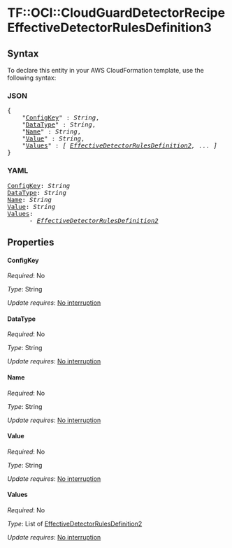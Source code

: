 # TF::OCI::CloudGuardDetectorRecipe EffectiveDetectorRulesDefinition3

## Syntax

To declare this entity in your AWS CloudFormation template, use the following syntax:

### JSON

<pre>
{
    "<a href="#configkey" title="ConfigKey">ConfigKey</a>" : <i>String</i>,
    "<a href="#datatype" title="DataType">DataType</a>" : <i>String</i>,
    "<a href="#name" title="Name">Name</a>" : <i>String</i>,
    "<a href="#value" title="Value">Value</a>" : <i>String</i>,
    "<a href="#values" title="Values">Values</a>" : <i>[ <a href="effectivedetectorrulesdefinition2.md">EffectiveDetectorRulesDefinition2</a>, ... ]</i>
}
</pre>

### YAML

<pre>
<a href="#configkey" title="ConfigKey">ConfigKey</a>: <i>String</i>
<a href="#datatype" title="DataType">DataType</a>: <i>String</i>
<a href="#name" title="Name">Name</a>: <i>String</i>
<a href="#value" title="Value">Value</a>: <i>String</i>
<a href="#values" title="Values">Values</a>: <i>
      - <a href="effectivedetectorrulesdefinition2.md">EffectiveDetectorRulesDefinition2</a></i>
</pre>

## Properties

#### ConfigKey

_Required_: No

_Type_: String

_Update requires_: [No interruption](https://docs.aws.amazon.com/AWSCloudFormation/latest/UserGuide/using-cfn-updating-stacks-update-behaviors.html#update-no-interrupt)

#### DataType

_Required_: No

_Type_: String

_Update requires_: [No interruption](https://docs.aws.amazon.com/AWSCloudFormation/latest/UserGuide/using-cfn-updating-stacks-update-behaviors.html#update-no-interrupt)

#### Name

_Required_: No

_Type_: String

_Update requires_: [No interruption](https://docs.aws.amazon.com/AWSCloudFormation/latest/UserGuide/using-cfn-updating-stacks-update-behaviors.html#update-no-interrupt)

#### Value

_Required_: No

_Type_: String

_Update requires_: [No interruption](https://docs.aws.amazon.com/AWSCloudFormation/latest/UserGuide/using-cfn-updating-stacks-update-behaviors.html#update-no-interrupt)

#### Values

_Required_: No

_Type_: List of <a href="effectivedetectorrulesdefinition2.md">EffectiveDetectorRulesDefinition2</a>

_Update requires_: [No interruption](https://docs.aws.amazon.com/AWSCloudFormation/latest/UserGuide/using-cfn-updating-stacks-update-behaviors.html#update-no-interrupt)

